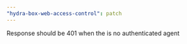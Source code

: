 ```yaml
---
"hydra-box-web-access-control": patch
---
```


Response should be 401 when the is no authenticated agent
